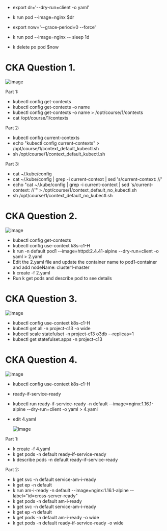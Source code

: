 - export dr='--dry-run=client -o yaml'
- k run pod --image=nginx $dr

- export now='--grace-period=0 --force'
- k run pod --image=nginx -- sleep 1d
- k delete po pod $now

# CKA Question 1.
![image](https://github.com/user-attachments/assets/c9747cd3-ec14-4c35-895b-25f8d7fd68db)

Part 1:
- kubectl config get-contexts
- kubectl config get-contexts -o name
- kubectl config get-contexts -o name > /opt/course/1/contexts
- cat /opt/course/1/contexts

Part 2:
- kubectl config current-contexts
- echo "kubectl config current-contexts" > /opt/course/1/context_default_kubectl.sh 
- sh /opt/course/1/context_default_kubectl.sh

Part 3:
- cat ~/.kube/config
- cat ~/.kube/config | grep -i current-context | sed 's/current-context: //'
- echo "cat ~/.kube/config | grep -i current-context | sed 's/current-context: //'" > /opt/course/1/context_default_no_kubectl.sh
- sh /opt/course/1/context_default_no_kubectl.sh

# CKA Question 2.

![image](https://github.com/user-attachments/assets/766842e9-6dd6-4876-81ae-df851036a289)

- kubectl config get-contexts
- kubectl config use-context k8s-c1-H
- k run -n default pod1 --image=httpd:2.4.41-alpine --dry-run=client -o yaml > 2.yaml
- Edit the 2.yaml file and update the container name to pod1-container and add nodeName: cluster1-master
- k create -f 2.yaml
- Run k get pods and describe pod to see details

# CKA Question 3.

![image](https://github.com/user-attachments/assets/0e135e53-f54d-4c5e-820a-438643f2a974)

- kubectl config use-context k8s-c1-H
- kubectl get all -n project-c13 -o wide
- kubectl scale statefulset -n project-c13 o3db --replicas=1
- kubectl get statefulset.apps -n project-c13

# CKA Question 4.

![image](https://github.com/user-attachments/assets/38d9ef8c-60f2-4aaa-b6fa-8cb8dfe13e7a)

- kubectl config use-context k8s-c1-H
- ready-if-service-ready
- kubectl run ready-if-service-ready -n default --image=nginx:1.16.1-alpine --dry-run=client -o yaml > 4.yaml
- edit 4.yaml

  ![image](https://github.com/user-attachments/assets/071c4784-16d6-4d86-9aef-d416238a1c83)

Part 1:
- k create -f 4.yaml
- k get pods -n default ready-if-service-ready
- k describe pods -n default ready-if-service-ready

Part 2:
- k get svc -n default service-am-i-ready
- k get ep -n default
- k run am-i-ready -n default --image=nginx:1.16.1-alpine --label="id=cross-server-ready"
- k get pods -n default am-i-ready
- k get svc -n default service-am-i-ready
- k get ep -n default
- k get pods -n default am-i-ready -o wide
- k get pods -n default ready-if-service-ready -o wide
